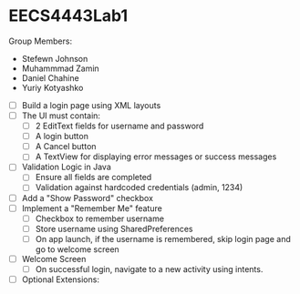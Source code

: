 # EECS4443Lab1

Group Members:
- Stefewn Johnson
- Muhammmad Zamin
- Daniel Chahine
- Yuriy Kotyashko

- [ ] Build a login page using XML layouts
- [ ] The UI must contain:
  - [ ] 2 EditText fields for username and password
  - [ ] A login button
  - [ ] A Cancel button
  - [ ] A TextView for displaying error messages or success messages
- [ ] Validation Logic in Java
  - [ ] Ensure all fields are completed 
  - [ ] Validation against hardcoded credentials (admin, 1234)
- [ ] Add a "Show Password" checkbox
- [ ] Implement a "Remember Me" feature
  - [ ] Checkbox to remember username
  - [ ] Store username using SharedPreferences
  - [ ] On app launch, if the username is remembered, skip login page and go to welcome screen
- [ ] Welcome Screen
  - [ ] On successful login, navigate to a new activity using intents.
- [ ] Optional Extensions: